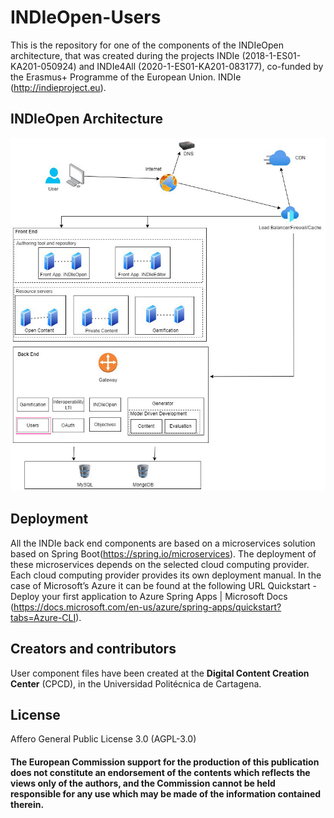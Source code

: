 # INDIeOpen-Users

This is the repository for one of the components of the INDIeOpen architecture, that was created during the projects INDIe (2018-1-ES01-KA201-050924) and INDIe4All (2020-1-ES01-KA201-083177), co-funded by the Erasmus+ Programme of the European Union. INDIe (http://indieproject.eu).

## INDIeOpen Architecture

<img src="architecture-users.jpg">

## Deployment

All the INDIe back end components are based on a microservices solution based on Spring Boot(https://spring.io/microservices). The deployment of these microservices depends on the selected cloud computing provider. Each cloud computing provider provides its own deployment manual. In the case of Microsoft’s Azure it can be found at the following URL  Quickstart - Deploy your first application to Azure Spring Apps | Microsoft Docs (https://docs.microsoft.com/en-us/azure/spring-apps/quickstart?tabs=Azure-CLI).

## Creators and contributors

User component files have been created at the **Digital Content Creation Center** (CPCD), in the Universidad Politécnica de Cartagena.

## License

Affero General Public License 3.0 (AGPL-3.0)

#### The European Commission support for the production of this publication does not constitute an endorsement of the contents which reflects the views only of the authors, and the Commission cannot be held responsible for any use which may be made of the information contained therein.
